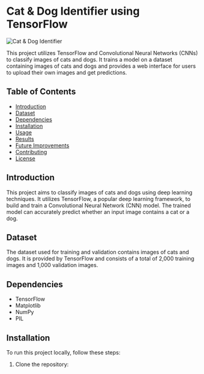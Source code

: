 # Cat & Dog Identifier using TensorFlow

![Cat & Dog Identifier](images/cat_dog_identifier.png)

This project utilizes TensorFlow and Convolutional Neural Networks (CNNs) to classify images of cats and dogs. It trains a model on a dataset containing images of cats and dogs and provides a web interface for users to upload their own images and get predictions.

## Table of Contents

- [Introduction](#introduction)
- [Dataset](#dataset)
- [Dependencies](#dependencies)
- [Installation](#installation)
- [Usage](#usage)
- [Results](#results)
- [Future Improvements](#future-improvements)
- [Contributing](#contributing)
- [License](#license)

## Introduction

This project aims to classify images of cats and dogs using deep learning techniques. It utilizes TensorFlow, a popular deep learning framework, to build and train a Convolutional Neural Network (CNN) model. The trained model can accurately predict whether an input image contains a cat or a dog.

## Dataset

The dataset used for training and validation contains images of cats and dogs. It is provided by TensorFlow and consists of a total of 2,000 training images and 1,000 validation images.

## Dependencies

- TensorFlow
- Matplotlib
- NumPy
- PIL

## Installation

To run this project locally, follow these steps:

1. Clone the repository:

